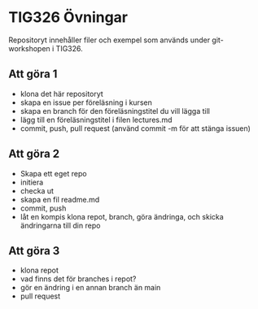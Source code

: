 # TIG326 Övningar 
Repositoryt innehåller filer och exempel som används under git-workshopen i TIG326.

## Att göra 1
* klona det här repositoryt
* skapa en issue per föreläsning i kursen
* skapa en branch för den föreläsningstitel du vill lägga till
* lägg till en föreläsningstitel i filen lectures.md 
* commit, push, pull request (använd commit -m för att stänga issuen)


## Att göra 2
* Skapa ett eget repo
* initiera
* checka ut
* skapa en fil readme.md
* commit, push
* låt en kompis klona repot, branch, göra ändringa, och skicka ändringarna till din repo

## Att göra 3
* klona repot
* vad finns det för branches i repot?
* gör en ändring i en annan branch än main
* pull request